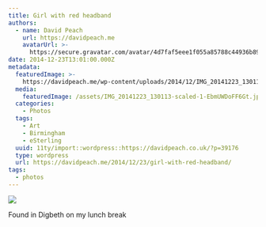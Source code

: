 ```yaml
---
title: Girl with red headband
authors:
  - name: David Peach
    url: https://davidpeach.me
    avatarUrl: >-
      https://secure.gravatar.com/avatar/4d7faf5eee1f055a85788c44936b8995eaab6dfb004e7854ec747ccb272e91ee?s=96&d=mm&r=g
date: 2014-12-23T13:01:00.000Z
metadata:
  featuredImage: >-
    https://davidpeach.me/wp-content/uploads/2014/12/IMG_20141223_130113-scaled-1.jpg
  media:
    featuredImage: /assets/IMG_20141223_130113-scaled-1-EbmUWDoFF6Gt.jpg
  categories:
    - Photos
  tags:
    - Art
    - Birmingham
    - eSterling
  uuid: 11ty/import::wordpress::https://davidpeach.co.uk/?p=39176
  type: wordpress
  url: https://davidpeach.me/2014/12/23/girl-with-red-headband/
tags:
  - photos
---
```

[![](/assets/IMG_20141223_130113-scaled-1-2-7BLFGs0FsGph.jpg)](/assets/IMG_20141223_130113-scaled-1-2-7BLFGs0FsGph.jpg)

Found in Digbeth on my lunch break